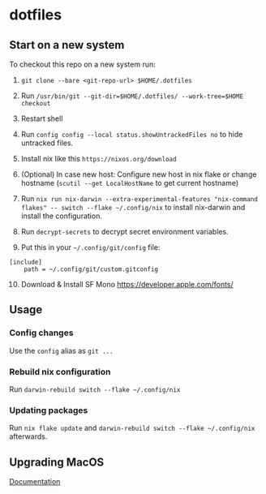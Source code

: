 # dotfiles

## Start on a new system
To checkout this repo on a new system run:
1. `git clone --bare <git-repo-url> $HOME/.dotfiles`

2. Run `/usr/bin/git --git-dir=$HOME/.dotfiles/ --work-tree=$HOME checkout`

3. Restart shell

4. Run `config config --local status.showUntrackedFiles no` to hide untracked files.

5. Install nix like this `https://nixos.org/download`

6. (Optional) In case new host: Configure new host in nix flake or change hostname (`scutil --get LocalHostName` to get current hostname)

7. Run `nix run nix-darwin --extra-experimental-features "nix-command flakes" -- switch --flake ~/.config/nix` to install nix-darwin and install the configuration.

8. Run `decrypt-secrets` to decrypt secret environment variables.

9. Put this in your `~/.config/git/config` file:

```
[include]
    path = ~/.config/git/custom.gitconfig
```

10. Download & Install SF Mono https://developer.apple.com/fonts/


## Usage

### Config changes

Use the `config` alias as `git ...`

### Rebuild nix configuration

Run `darwin-rebuild switch --flake ~/.config/nix`

### Updating packages

Run `nix flake update` and `darwin-rebuild switch --flake ~/.config/nix` afterwards.

## Upgrading MacOS

[Documentation](https://github.com/LnL7/nix-darwin/wiki/Upgrading-macOS)
